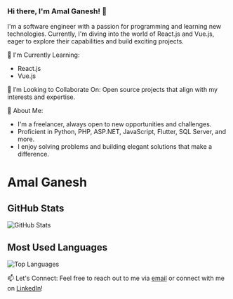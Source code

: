### Hi there, I'm Amal Ganesh! 👋

I'm a software engineer with a passion for programming and learning new technologies. Currently, I'm diving into the world of React.js and Vue.js, eager to explore their capabilities and build exciting projects.

🌱 I'm Currently Learning:
- React.js
- Vue.js

👯 I’m Looking to Collaborate On:
Open source projects that align with my interests and expertise.

💼 About Me:
- I'm a freelancer, always open to new opportunities and challenges.
- Proficient in Python, PHP, ASP.NET, JavaScript, Flutter, SQL Server, and more.
- I enjoy solving problems and building elegant solutions that make a difference.

# Amal Ganesh

## GitHub Stats

![GitHub Stats](https://github-readme-stats.vercel.app/api?username=amalgan3sh&show_icons=true&count_private=true)

## Most Used Languages

![Top Languages](https://github-readme-stats.vercel.app/api/top-langs/?username=amalgan3sh&layout=compact)

📫 Let's Connect:
Feel free to reach out to me via [email](mailto:amalganesh4u@gmail.com) or connect with me on [LinkedIn](https://www.linkedin.com/in/amal-ganesh-4716b31bb/)!

<!-- Feel free to check out my repositories and projects below. -->

